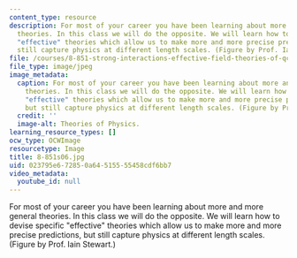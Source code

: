 ```yaml
---
content_type: resource
description: For most of your career you have been learning about more and more general
  theories. In this class we will do the opposite. We will learn how to devise specific
  "effective" theories which allow us to make more and more precise predictions, but
  still capture physics at different length scales. (Figure by Prof. Iain Stewart.)
file: /courses/8-851-strong-interactions-effective-field-theories-of-qcd-spring-2006/023795e672850a64515555458cdf6bb7_8-851s06.jpg
file_type: image/jpeg
image_metadata:
  caption: For most of your career you have been learning about more and more general
    theories. In this class we will do the opposite. We will learn how to devise specific
    "effective" theories which allow us to make more and more precise predictions,
    but still capture physics at different length scales. (Figure by Prof. Iain Stewart.)
  credit: ''
  image-alt: Theories of Physics.
learning_resource_types: []
ocw_type: OCWImage
resourcetype: Image
title: 8-851s06.jpg
uid: 023795e6-7285-0a64-5155-55458cdf6bb7
video_metadata:
  youtube_id: null
---
```

For most of your career you have been learning about more and more general theories. In this class we will do the opposite. We will learn how to devise specific "effective" theories which allow us to make more and more precise predictions, but still capture physics at different length scales. (Figure by Prof. Iain Stewart.)

